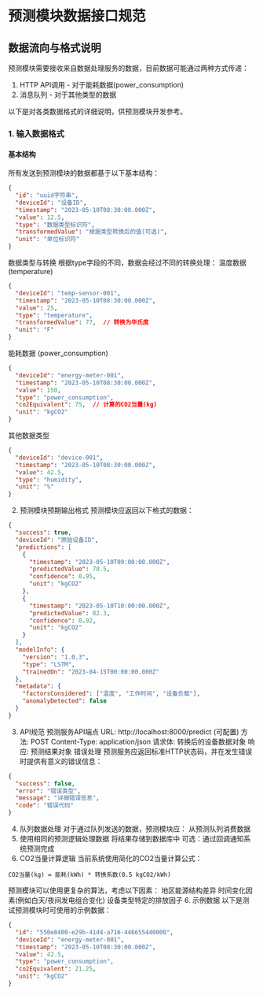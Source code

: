 # 预测模块数据接口规范

## 数据流向与格式说明

预测模块需要接收来自数据处理服务的数据，目前数据可能通过两种方式传递：

1. HTTP API调用 - 对于能耗数据(power_consumption)
2. 消息队列 - 对于其他类型的数据

以下是对各类数据格式的详细说明，供预测模块开发参考。

### 1. 输入数据格式

#### 基本结构

所有发送到预测模块的数据都基于以下基本结构：

```json
{
  "id": "uuid字符串",
  "deviceId": "设备ID",
  "timestamp": "2023-05-10T08:30:00.000Z",
  "value": 12.5,
  "type": "数据类型标识符",
  "transformedValue": "根据类型转换后的值(可选)",
  "unit": "单位标识符"
}
```

数据类型与转换
根据type字段的不同，数据会经过不同的转换处理：
温度数据 (temperature)
```json
{
  "deviceId": "temp-sensor-001",
  "timestamp": "2023-05-10T08:30:00.000Z",
  "value": 25,
  "type": "temperature",
  "transformedValue": 77,  // 转换为华氏度
  "unit": "F"
}
```

能耗数据 (power_consumption)

```json
{
  "deviceId": "energy-meter-001",
  "timestamp": "2023-05-10T08:30:00.000Z", 
  "value": 150,
  "type": "power_consumption",
  "co2Equivalent": 75,  // 计算的CO2当量(kg)
  "unit": "kgCO2"
}
```

其他数据类型
```json
{
  "deviceId": "device-001",
  "timestamp": "2023-05-10T08:30:00.000Z",
  "value": 42.5,
  "type": "humidity",
  "unit": "%"
}
```

2. 预测模块预期输出格式
预测模块应返回以下格式的数据：
```json
{
  "success": true,
  "deviceId": "原始设备ID",
  "predictions": [
    {
      "timestamp": "2023-05-10T09:00:00.000Z",
      "predictedValue": 78.5,
      "confidence": 0.95,
      "unit": "kgCO2"
    },
    {
      "timestamp": "2023-05-10T10:00:00.000Z", 
      "predictedValue": 82.3,
      "confidence": 0.92,
      "unit": "kgCO2"
    }
  ],
  "modelInfo": {
    "version": "1.0.3",
    "type": "LSTM",
    "trainedOn": "2023-04-15T00:00:00.000Z"
  },
  "metadata": {
    "factorsConsidered": ["温度", "工作时间", "设备负载"],
    "anomalyDetected": false
  }
}
```

3. API规范
预测服务API端点
URL: http://localhost:8000/predict (可配置)
方法: POST
Content-Type: application/json
请求体: 转换后的设备数据对象
响应: 预测结果对象
错误处理
预测服务应返回标准HTTP状态码，并在发生错误时提供有意义的错误信息：
```json
{
  "success": false,
  "error": "错误类型",
  "message": "详细错误信息",
  "code": "错误代码"
}
```
4. 队列数据处理
对于通过队列发送的数据，预测模块应：
从预测队列消费数据
2. 使用相同的预测逻辑处理数据
将结果存储到数据库中
可选：通过回调通知系统预测完成
5. CO2当量计算逻辑
当前系统使用简化的CO2当量计算公式：
```
CO2当量(kg) = 能耗(kWh) * 转换系数(0.5 kgCO2/kWh)
```

预测模块可以使用更复杂的算法，考虑以下因素：
地区能源结构差异
时间变化因素(例如白天/夜间发电组合变化)
设备类型特定的排放因子
6. 示例数据
以下是测试预测模块时可使用的示例数据：
```json
{
  "id": "550e8400-e29b-41d4-a716-446655440000",
  "deviceId": "energy-meter-001",
  "timestamp": "2023-05-10T08:30:00.000Z",
  "value": 42.5,
  "type": "power_consumption",
  "co2Equivalent": 21.25,
  "unit": "kgCO2"
}
```